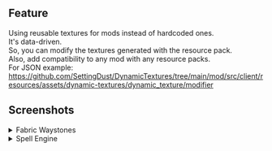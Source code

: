 ## Feature
Using reusable textures for mods instead of hardcoded ones.  
It's data-driven.  
So, you can modify the textures generated with the resource pack.  
Also, add compatibility to any mod with any resource packs.  
For JSON example: https://github.com/SettingDust/DynamicTextures/tree/main/mod/src/client/resources/assets/dynamic-textures/dynamic_texture/modifier

## Screenshots
<details>
<summary>Fabric Waystones</summary>


![fwaystones_0](https://raw.githubusercontent.com/SettingDust/DynamicTextures/main/docs/fwaystones_0.png) ![fwaystones_1](https://raw.githubusercontent.com/SettingDust/DynamicTextures/main/docs/fwaystones_1.png)


</details>

<details>
<summary>Spell Engine</summary>

![spell_engine_0](https://raw.githubusercontent.com/SettingDust/DynamicTextures/main/docs/spell_engine_0.png) ![spell_engine_1](https://raw.githubusercontent.com/SettingDust/DynamicTextures/main/docs/spell_engine_1.png)


</details>

